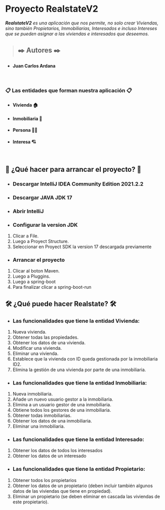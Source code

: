 # **Proyecto RealstateV2**

***RealstateV2** es una aplicación que nos permite, no solo crear Viviendas, sino también Propietarios, Immobiliarias, Interesados e incluso Intereses que se pueden asignar a las viviendas e interesados que deseemos.*
</br>
> ## ✒️ **Autores ✒️**
* #### Juan Carlos Ardana
</br>


### 📋 Las entidades que forman nuestra aplicación 📋
* #### Vivienda :house:

* #### Inmobiliaria :department_store:
* #### Persona :frowning_man:

* #### Interesa :cupid:


</br>



## :wrench: ¿Qué hacer para arrancar el proyecto? :wrench:
* ### **Descargar IntelliJ IDEA Community Edition 2021.2.2**
* ### **Descargar JAVA JDK 17**
* ### **Abrir IntelliJ**
* ### **Configurar la version JDK**
1. Clicar a File.
2. Luego a Proyect Structure.
3. Seleccionar en Proyect SDK la version 17 descargada previamente

* ### **Arrancar el proyecto**
1. Clicar al boton Maven.
2. Luego a Pluggins.
3. Luego a spring-boot
4. Para finalizar clicar a spring-boot-run

## 🛠️ ¿Qué puede hacer Realstate? 🛠️


* ### **Las funcionalidades que tiene la entidad Vivienda:**

1. Nueva vivienda.
2. Obtener todas las propiedades.
3. Obtener los datos de una vivienda.
4. Modificar una vivienda.
5. Eliminar una vivienda.
6. Establece que la vivienda con ID queda gestionada por la inmobiliaria ID2.
7. Elimina la gestión de una vivienda por parte de una inmobiliaria.

* ### **Las funcionalidades que tiene la entidad Inmobiliaria:**

1. Nueva inmobiliaria.
2. Añade un nuevo usuario gestor a la inmobiliaria.
3. Elimina a un usuario gestor de una inmobiliaria.
4. Obtiene todos los gestores de una inmobiliaria.
5. Obtener todas inmobiliarias.
6. Obtener los datos de una inmobiliaria.
7. Eliminar una inmobiliaria.

* ### **Las funcionalidades que tiene la entidad Interesado:**

1. Obtener los datos de todos los interesados
2. Obtener los datos de un interesado

* ### **Las funcionalidades que tiene la entidad Propietario:**

1. Obtener todos los propietarios
2. Obtener los datos de un propietario (deben incluir también algunos datos de las viviendas que tiene en propiedad).
3. Eliminar un propietario (se deben eliminar en cascada las viviendas de este propietario).